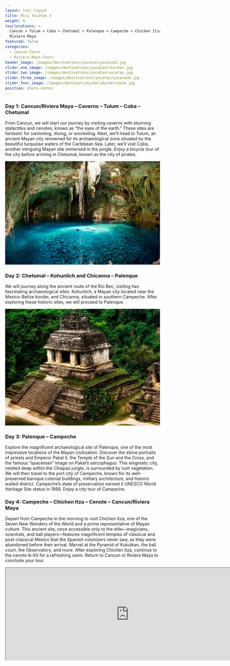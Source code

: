 ```yaml
---
layout: tour-layout
title: Mini Yucatan 3
weight: 8
tourlocations: >-
  Cancun > Tulum > Coba > Chetumal > Palenque > Campeche > Chichen Itza >
  Riviera Maya
featured: false
categories:
  - Cancun-Tours
  - Riviera-Maya-Tours
header_image: /images/destinations/yucatan/yucatan5.jpg
slider_one_image: /images/destinations/yucatan/chichen.jpg
slider_two_image: /images/destinations/yucatan/yucatan.jpg
slider_three_image: /images/destinations/yucatan/yucatan8.jpg
slider_four_image: /images/destinations/merida/merida14.jpg
position: photo-center
---
```


### Day 1: Cancun/Riviera Maya – Caverns – Tulum – Coba – Chetumal

From Cancun, we will start our journey by visiting caverns with stunning stalactites and cenotes, known as “the eyes of the earth.” These sites are fantastic for swimming, diving, or snorkeling. Next, we’ll head to Tulum, an ancient Mayan city renowned for its archaeological zone situated by the beautiful turquoise waters of the Caribbean Sea. Later, we’ll visit Coba, another intriguing Mayan site immersed in the jungle. Enjoy a bicycle tour of the city before arriving in Chetumal, known as the city of pirates.

![](/images/destinations/yucatan/yucatan8.jpg)

### Day 2: Chetumal – Kohunlich and Chicanna – Palenque

We will journey along the ancient route of the Rio Bec, visiting two fascinating archaeological sites: Kohunlich, a Mayan city located near the Mexico-Belize border, and Chicanna, situated in southern Campeche. After exploring these historic sites, we will proceed to Palenque.

![](/images/destinations/palenque/palenque8.jpg)

### Day 3: Palenque – Campeche

Explore the magnificent archaeological site of Palenque, one of the most impressive locations of the Mayan civilization. Discover the stone portraits of priests and Emperor Pakal II, the Temple of the Sun and the Cross, and the famous “spaceman” image on Pakal’s sarcophagus. This enigmatic city, nestled deep within the Chiapas jungle, is surrounded by lush vegetation. We will then travel to the port city of Campeche, known for its well-preserved baroque colonial buildings, military architecture, and historic walled district. Campeche’s state of preservation earned it UNESCO World Heritage Site status in 1999. Enjoy a city tour of Campeche.

### Day 4: Campeche – Chichen Itza – Cenote – Cancun/Riviera Maya

Depart from Campeche in the morning to visit Chichen Itza, one of the Seven New Wonders of the World and a prime representative of Mayan culture. This ancient site, once accessible only to the elite—magicians, scientists, and ball players—features magnificent temples of classical and post-classical Mexico that the Spanish colonizers never saw, as they were abandoned before their arrival. Marvel at the Pyramid of Kukulkan, the ball court, the Observatory, and more. After exploring Chichen Itza, continue to the cenote Ik-Kil for a refreshing swim. Return to Cancun or Riviera Maya to conclude your tour.

<div class="map-container">

<iframe src="https://www.google.com/maps/d/u/0/embed?mid=1iGLRzbmZmQdWUnRZf-nEOINq8kBf6X0&amp;ehbc=2E312F&amp;noprof=1" width="800" height="300"></iframe>

</div>

&nbsp;